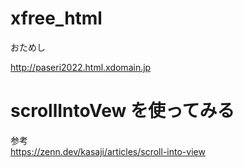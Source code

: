 # xfree_html

おためし

http://paseri2022.html.xdomain.jp


# scrollIntoVew を使ってみる

参考  
https://zenn.dev/kasaji/articles/scroll-into-view 


